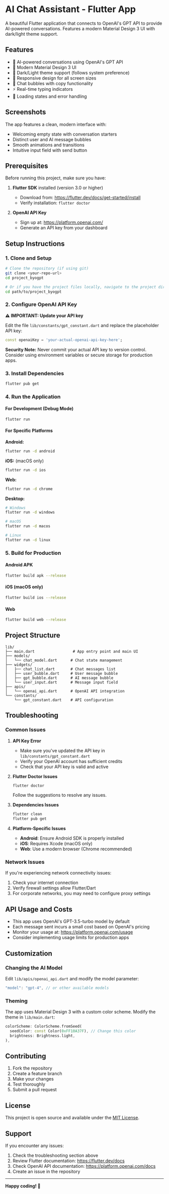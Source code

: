 # AI Chat Assistant - Flutter App

A beautiful Flutter application that connects to OpenAI's GPT API to provide AI-powered conversations. Features a modern Material Design 3 UI with dark/light theme support.

## Features

- 🤖 AI-powered conversations using OpenAI's GPT API
- 🎨 Modern Material Design 3 UI
- 🌙 Dark/Light theme support (follows system preference)
- 📱 Responsive design for all screen sizes
- 💬 Chat bubbles with copy functionality
- ⚡ Real-time typing indicators
- 🔄 Loading states and error handling

## Screenshots

The app features a clean, modern interface with:
- Welcoming empty state with conversation starters
- Distinct user and AI message bubbles
- Smooth animations and transitions
- Intuitive input field with send button

## Prerequisites

Before running this project, make sure you have:

1. **Flutter SDK** installed (version 3.0 or higher)
   - Download from: https://flutter.dev/docs/get-started/install
   - Verify installation: `flutter doctor`

2. **OpenAI API Key**
   - Sign up at: https://platform.openai.com/
   - Generate an API key from your dashboard

## Setup Instructions

### 1. Clone and Setup

```bash
# Clone the repository (if using git)
git clone <your-repo-url>
cd project_byogpt

# Or if you have the project files locally, navigate to the project directory
cd path/to/project_byogpt
```

### 2. Configure OpenAI API Key

**⚠️ IMPORTANT: Update your API key**

Edit the file `lib/constants/gpt_constant.dart` and replace the placeholder API key:

```dart
const openaiKey = 'your-actual-openai-api-key-here';
```

**Security Note:** Never commit your actual API key to version control. Consider using environment variables or secure storage for production apps.

### 3. Install Dependencies

```bash
flutter pub get
```

### 4. Run the Application

#### For Development (Debug Mode)
```bash
flutter run
```

#### For Specific Platforms

**Android:**
```bash
flutter run -d android
```

**iOS:** (macOS only)
```bash
flutter run -d ios
```

**Web:**
```bash
flutter run -d chrome
```

**Desktop:**
```bash
# Windows
flutter run -d windows

# macOS
flutter run -d macos

# Linux
flutter run -d linux
```

### 5. Build for Production

#### Android APK
```bash
flutter build apk --release
```

#### iOS (macOS only)
```bash
flutter build ios --release
```

#### Web
```bash
flutter build web --release
```

## Project Structure

```
lib/
├── main.dart                 # App entry point and main UI
├── models/
│   └── chat_model.dart      # Chat state management
├── widgets/
│   ├── chat_list.dart       # Chat messages list
│   ├── user_bubble.dart     # User message bubble
│   ├── gpt_bubble.dart      # AI message bubble
│   └── user_input.dart      # Message input field
├── apis/
│   └── openai_api.dart      # OpenAI API integration
└── constants/
    └── gpt_constant.dart    # API configuration
```

## Troubleshooting

### Common Issues

1. **API Key Error**
   - Make sure you've updated the API key in `lib/constants/gpt_constant.dart`
   - Verify your OpenAI account has sufficient credits
   - Check that your API key is valid and active

2. **Flutter Doctor Issues**
   ```bash
   flutter doctor
   ```
   Follow the suggestions to resolve any issues.

3. **Dependencies Issues**
   ```bash
   flutter clean
   flutter pub get
   ```

4. **Platform-Specific Issues**
   - **Android**: Ensure Android SDK is properly installed
   - **iOS**: Requires Xcode (macOS only)
   - **Web**: Use a modern browser (Chrome recommended)

### Network Issues

If you're experiencing network connectivity issues:

1. Check your internet connection
2. Verify firewall settings allow Flutter/Dart
3. For corporate networks, you may need to configure proxy settings

## API Usage and Costs

- This app uses OpenAI's GPT-3.5-turbo model by default
- Each message sent incurs a small cost based on OpenAI's pricing
- Monitor your usage at: https://platform.openai.com/usage
- Consider implementing usage limits for production apps

## Customization

### Changing the AI Model

Edit `lib/apis/openai_api.dart` and modify the model parameter:

```dart
"model": "gpt-4", // or other available models
```

### Theming

The app uses Material Design 3 with a custom color scheme. Modify the theme in `lib/main.dart`:

```dart
colorScheme: ColorScheme.fromSeed(
  seedColor: const Color(0xFF10A37F), // Change this color
  brightness: Brightness.light,
),
```

## Contributing

1. Fork the repository
2. Create a feature branch
3. Make your changes
4. Test thoroughly
5. Submit a pull request

## License

This project is open source and available under the [MIT License](LICENSE).

## Support

If you encounter any issues:

1. Check the troubleshooting section above
2. Review Flutter documentation: https://flutter.dev/docs
3. Check OpenAI API documentation: https://platform.openai.com/docs
4. Create an issue in the repository

---

**Happy coding! 🚀**